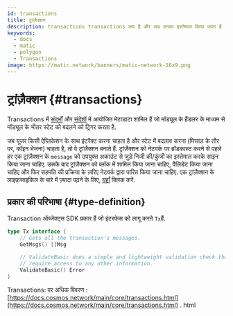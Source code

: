 ```yaml
---
id: transactions
title: ट्रांज़ैक्शन
description: transactions transactions क्या है और जब उनका इस्तेमाल किया जाता है
keywords:
  - docs
  - matic
  - polygon
  - Transactions
image: https://matic.network/banners/matic-network-16x9.png
---
```


# ट्रांज़ैक्शन {#transactions}

Transactions में [संदर्भों](https://docs.cosmos.network/main/core/context.html) और [संदेशों](https://docs.cosmos.network/main/building-modules/messages-and-queries.html) में आयोजित मेटाडाटा शामिल हैं जो मॉड्यूल के हैंडलर के माध्यम से मॉड्यूल के भीतर स्टेट को बदलने को ट्रिगर करता है.

जब यूज़र किसी ऐप्लिकेशन के साथ इंटरैक्ट करना चाहता है और स्टेट में बदलाव करना (मिसाल के तौर पर, कॉइन भेजना) चाहता है, तो वे ट्रांज़ैक्शन बनाते हैं. ट्रांज़ैक्शन को नेटवर्क पर ब्रॉडकास्ट करने से पहले हर एक ट्रांज़ैक्शन के `message` को उपयुक्त अकाउंट से जुड़े निजी की/कुंजी का इस्तेमाल करके साइन किया जाना चाहिए. उसके बाद ट्रांज़ैक्शन को ब्लॉक में शामिल किया जाना चाहिए, वैलिडेट किया जाना चाहिए और फिर सहमति की प्रक्रिया के ज़रिए नेटवर्क द्वारा पारित किया जाना चाहिए. एक ट्रांज़ैक्शन के लाइफ़साइकिल के बारे में ज़्यादा पढ़ने के लिए, [यहाँ](https://docs.cosmos.network/main/basics/tx-lifecycle.html) क्लिक करें.

## प्रकार की परिभाषा {#type-definition}

Transaction ऑब्जेक्ट्स SDK प्रकार हैं जो इंटरफेस को लागू करते `Tx`हैं.

```go
type Tx interface {
	// Gets all the transaction's messages.
	GetMsgs() []Msg

	// ValidateBasic does a simple and lightweight validation check that doesn't
	// require access to any other information.
	ValidateBasic() Error
}
```

Transactions: पर अधिक विवरण : [https://docs.cosmos.network/main/core/transactions.html](https://docs.cosmos.network/main/core/transactions.html) . html
